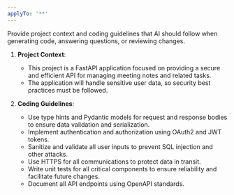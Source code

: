 ```yaml
---
applyTo: '**'
---
```

Provide project context and coding guidelines that AI should follow when generating code, answering questions, or reviewing changes.

1. **Project Context**:
   - This project is a FastAPI application focused on providing a secure and efficient API for managing meeting notes and related tasks.
   - The application will handle sensitive user data, so security best practices must be followed.

2. **Coding Guidelines**:
   - Use type hints and Pydantic models for request and response bodies to ensure data validation and serialization.
   - Implement authentication and authorization using OAuth2 and JWT tokens.
   - Sanitize and validate all user inputs to prevent SQL injection and other attacks.
   - Use HTTPS for all communications to protect data in transit.
   - Write unit tests for all critical components to ensure reliability and facilitate future changes.
   - Document all API endpoints using OpenAPI standards.